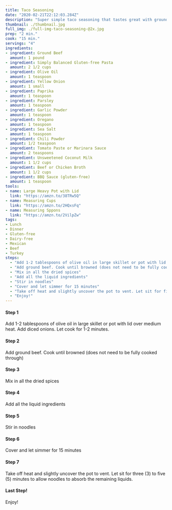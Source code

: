 ```yaml
---
title: Taco Seasoning
date: "2020-02-21T22:12:03.284Z"
description: "Super simple taco seasoning that tastes great with ground beef or ground turkey. Tastes the best on Tuesdays."
thumbnail: ./thumbnail.jpg
full_img: ./full-img-taco-seasoning-@2x.jpg
prep: "2 min."
cook: "15 min."
servings: "4"
ingredients:
- ingredient: Ground Beef
  amount: 1 pound
- ingredient: Simply Balanced Gluten-free Pasta
  amount: 2 1/2 cups
- ingredient: Olive Oil
  amount: 1 teaspoon
- ingredient: Yellow Onion
  amount: 1 small
- ingredient: Paprika
  amount: 1 teaspoon
- ingredient: Parsley
  amount: 1 teaspoon
- ingredient: Garlic Powder
  amount: 1 teaspoon
- ingredient: Oregano
  amount: 1 teaspoon
- ingredient: Sea Salt
  amount: 1 teaspoon
- ingredient: Chili Powder
  amount: 1/2 teaspoon
- ingredient: Tomato Paste or Marinara Sauce
  amount: 2 teaspoons
- ingredient: Unsweetened Coconut Milk
  amount: 1 1/2 cups
- ingredient: Beef or Chicken Broth
  amount: 1 1/2 cups
- ingredient: BBQ Sauce (gluten-free)
  amount: 1 teaspoon
tools:
- name: Large Heavy Pot with Lid
  link: "https://amzn.to/38TRw5Q"
- name: Measuring Cups
  link: "https://amzn.to/2HQxsFq"
- name: Measuring Sppons
  link: "https://amzn.to/2VilpZw"
tags:
- Lunch
- Dinner
- Gluten-free
- Dairy-free
- Mexican
- Beef
- Turkey
steps:
  - "Add 1-2 tablespoons of olive oil in large skillet or pot with lid over medium heat. Add diced onions. Let cook for 1-2 minutes."
  - "Add ground beef. Cook until browned (does not need to be fully cooked through)"
  - "Mix in all the dried spices"
  - "Add all the liquid ingredients"
  - "Stir in noodles"
  - "Cover and let simmer for 15 minutes"
  - "Take off heat and slightly uncover the pot to vent. Let sit for five (5) minutes to allow noodles to absorb the remaining liquids."
  - "Enjoy!"
---
```


#### Step 1

Add 1-2 tablespoons of olive oil in large skillet or pot with lid over medium heat. Add diced onions. Let cook for 1-2 minutes.

#### Step 2

Add ground beef. Cook until browned (does not need to be fully cooked through)

#### Step 3

Mix in all the dried spices

#### Step 4

Add all the liquid ingredients

#### Step 5

Stir in noodles

#### Step 6

Cover and let simmer for 15 minutes

#### Step 7

Take off heat and slightly uncover the pot to vent. Let sit for three (3) to five (5) minutes to allow noodles to absorb the remaining liquids.

#### Last Step!

Enjoy!
